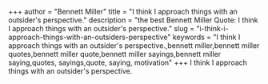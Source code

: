 +++
author = "Bennett Miller"
title = "I think I approach things with an outsider's perspective."
description = "the best Bennett Miller Quote: I think I approach things with an outsider's perspective."
slug = "i-think-i-approach-things-with-an-outsiders-perspective"
keywords = "I think I approach things with an outsider's perspective.,bennett miller,bennett miller quotes,bennett miller quote,bennett miller sayings,bennett miller saying,quotes, sayings,quote, saying, motivation"
+++
I think I approach things with an outsider's perspective.
